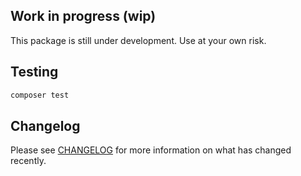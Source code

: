 ## Work in progress (wip)
This package is still under development. Use at your own risk.

## Testing

```bash
composer test
```

## Changelog

Please see [CHANGELOG](CHANGELOG.md) for more information on what has changed recently.
